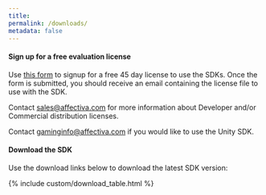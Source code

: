 ```yaml
---
title:
permalink: /downloads/
metadata: false
---
```


#### Sign up for a free evaluation license

Use [this form](http://www.affectiva.com/45-day-free-trial/) to signup for a free 45 day license to use the SDKs. Once the form is submitted, you should receive an email containing the license file to use with the SDK.

Contact sales@affectiva.com for more information about Developer and/or Commercial distribution licenses.

Contact gaminginfo@affectiva.com if you would like to use the Unity SDK.

#### Download the SDK

Use the download links below to download the latest SDK version:

{% include custom/download_table.html %}
